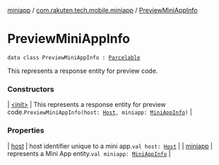 [miniapp](../../index.md) / [com.rakuten.tech.mobile.miniapp](../index.md) / [PreviewMiniAppInfo](./index.md)

# PreviewMiniAppInfo

`data class PreviewMiniAppInfo : `[`Parcelable`](https://developer.android.com/reference/android/os/Parcelable.html)

This represents a response entity for preview code.

### Constructors

| [&lt;init&gt;](-init-.md) | This represents a response entity for preview code.`PreviewMiniAppInfo(host: `[`Host`](../-host/index.md)`, miniapp: `[`MiniAppInfo`](../-mini-app-info/index.md)`)` |

### Properties

| [host](host.md) | host identifier unique to a mini app.`val host: `[`Host`](../-host/index.md) |
| [miniapp](miniapp.md) | represents a Mini App entity.`val miniapp: `[`MiniAppInfo`](../-mini-app-info/index.md) |

